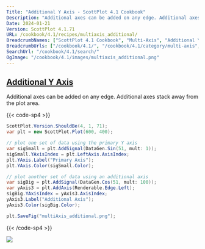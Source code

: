 ```yaml
---
Title: "Additional Y Axis - ScottPlot 4.1 Cookbook"
Description: "Additional axes can be added on any edge. Additional axes stack away from the plot area."
Date: 2024-01-21
Version: ScottPlot 4.1.71
URL: /cookbook/4.1/recipes/multiaxis_additional/
BreadcrumbNames: ["ScottPlot 4.1 Cookbook", "Multi-Axis", "Additional Y Axis"]
BreadcrumbUrls: ["/cookbook/4.1/", "/cookbook/4.1/category/multi-axis", "/cookbook/4.1/recipes/multiaxis_additional/"]
SearchUrl: "/cookbook/4.1/search/"
OgImage: "/cookbook/4.1/images/multiaxis_additional.png"
---
```


<h2><a id='additional-y-axis' href='/cookbook/4.1/recipes/multiaxis_additional/'>Additional Y Axis</a></h2>

Additional axes can be added on any edge. Additional axes stack away from the plot area.

{{< code-sp4 >}}

```cs
ScottPlot.Version.ShouldBe(4, 1, 71);
var plt = new ScottPlot.Plot(600, 400);

// plot one set of data using the primary Y axis
var sigSmall = plt.AddSignal(DataGen.Sin(51, mult: 1));
sigSmall.YAxisIndex = plt.LeftAxis.AxisIndex;
plt.YAxis.Label("Primary Axis");
plt.YAxis.Color(sigSmall.Color);

// plot another set of data using an additional axis
var sigBig = plt.AddSignal(DataGen.Cos(51, mult: 100));
var yAxis3 = plt.AddAxis(Renderable.Edge.Left);
sigBig.YAxisIndex = yAxis3.AxisIndex;
yAxis3.Label("Additional Axis");
yAxis3.Color(sigBig.Color);

plt.SaveFig("multiAxis_additional.png");
```

{{< /code-sp4 >}}

<img src='../../images/multiaxis_additional.png' class='d-block mx-auto my-5' />


